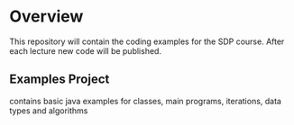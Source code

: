 # Overview
This repository will contain the coding examples for the SDP course.
After each lecture new code will be published.

## Examples Project
contains basic java examples for classes, main programs, iterations, data types and algorithms

